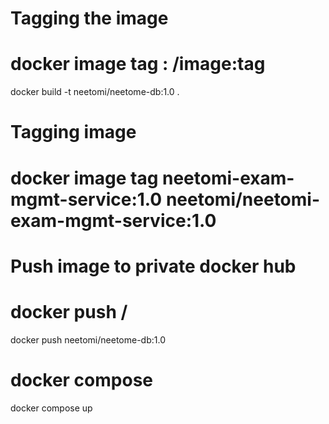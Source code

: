 # Tagging the image
# docker image tag <image>:<tag> <repository-name>/image:tag
docker build -t neetomi/neetome-db:1.0 .

# Tagging image
# docker image tag neetomi-exam-mgmt-service:1.0 neetomi/neetomi-exam-mgmt-service:1.0


# Push image to private docker hub
# docker push <repository-name>/<tag>
docker push  neetomi/neetome-db:1.0

# docker compose
docker compose up
